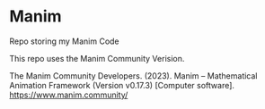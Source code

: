 # Manim
Repo storing my Manim Code

This repo uses the Manim Community Verision.

The Manim Community Developers. (2023). Manim – Mathematical Animation Framework (Version v0.17.3) [Computer software]. https://www.manim.community/
